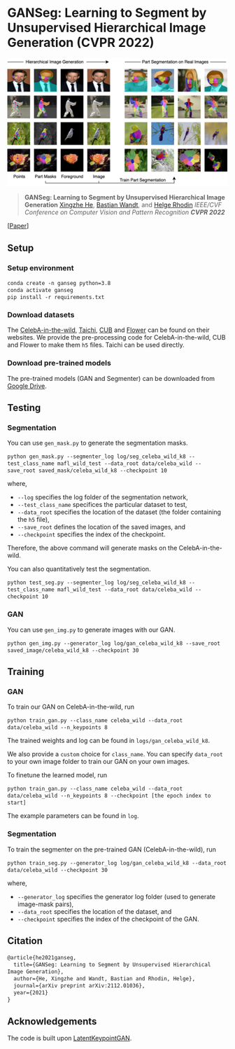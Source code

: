 # GANSeg: Learning to Segment by Unsupervised Hierarchical Image Generation (CVPR 2022)
![](assets/teaser.png)
>**GANSeg: Learning to Segment by Unsupervised Hierarchical Image Generation**
>[Xingzhe He](https://xingzhehe.github.io/), [Bastian Wandt](http://bastianwandt.de/), and [Helge Rhodin](http://helge.rhodin.de/)
>*IEEE/CVF Conference on Computer Vision and Pattern Recognition **CVPR 2022***

[[Paper](https://arxiv.org/abs/2112.01036)]

## Setup

### Setup environment
```
conda create -n ganseg python=3.8
conda activate ganseg
pip install -r requirements.txt
```
### Download datasets

The [CelebA-in-the-wild](https://mmlab.ie.cuhk.edu.hk/projects/CelebA.html), [Taichi](https://github.com/AliaksandrSiarohin/motion-cosegmentation), [CUB](http://www.vision.caltech.edu/visipedia/CUB-200-2011.html) and [Flower](https://www.robots.ox.ac.uk/~vgg/data/flowers/102/index.html) can be found on their websites. We provide the pre-processing code for CelebA-in-the-wild, CUB and Flower to make them `h5` files. Taichi can be used directly.

### Download pre-trained models

The pre-trained models (GAN and Segmenter) can be downloaded from [Google Drive](https://drive.google.com/drive/folders/1u-yKGETL8Z3HMnignKLikiC9VXRYXiXq?usp=sharing).

## Testing

### Segmentation

You can use `gen_mask.py` to generate the segmentation masks.
```
python gen_mask.py --segmenter_log log/seg_celeba_wild_k8 --test_class_name mafl_wild_test --data_root data/celeba_wild --save_root saved_mask/celeba_wild_k8 --checkpoint 10
```
where, 
- `--log` specifies the log folder of the segmentation network,
- `--test_class_name` specifices the particular dataset to test, 
- `--data_root` specifies the location of the dataset (the folder containing the `h5` file), 
- `--save_root` defines the location of the saved images, and
- `--checkpoint` specifies the index of the checkpoint.

Therefore, the above command will generate masks on the CelebA-in-the-wild.
	
You can also quantitatively test the segmentation.

```
python test_seg.py --segmenter_log log/seg_celeba_wild_k8 --test_class_name mafl_wild_test --data_root data/celeba_wild --checkpoint 10
```
### GAN

You can use `gen_img.py` to generate images with our GAN.

```
python gen_img.py --generator_log log/gan_celeba_wild_k8 --save_root saved_image/celeba_wild_k8 --checkpoint 30
```

## Training

### GAN

To train our GAN on CelebA-in-the-wild, run
```
python train_gan.py --class_name celeba_wild --data_root data/celeba_wild --n_keypoints 8
```
The trained weights and log can be found in ```logs/gan_celeba_wild_k8```.

We also provide a `custom` choice for `class_name`. You can specify `data_root` to your own image folder to train our GAN on your own images.

To finetune the learned model, run
```
python train_gan.py --class_name celeba_wild --data_root data/celeba_wild --n_keypoints 8 --checkpoint [the epoch index to start]
```
The example parameters can be found in `log`. 

### Segmentation

To train the segmenter on the pre-trained GAN (CelebA-in-the-wild), run

```
python train_seg.py --generator_log log/gan_celeba_wild_k8 --data_root data/celeba_wild --checkpoint 30
```

where, 

- `--generator_log` specifies the generator log folder (used to generate image-mask pairs),
- `--data_root` specifies the location of the dataset, and
- `--checkpoint` specifies the index of the checkpoint of the GAN.

## Citation

```
@article{he2021ganseg,
  title={GANSeg: Learning to Segment by Unsupervised Hierarchical Image Generation},
  author={He, Xingzhe and Wandt, Bastian and Rhodin, Helge},
  journal={arXiv preprint arXiv:2112.01036},
  year={2021}
}
```
## Acknowledgements
The code is built upon [LatentKeypointGAN](https://xingzhehe.github.io/LatentKeypointGAN/).